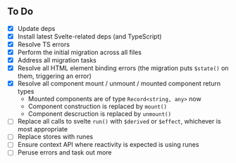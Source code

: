 ## To Do

- [x] Update deps
- [x] Install latest Svelte-related deps (and TypeScript)
- [x] Resolve TS errors
- [x] Perform the initial migration across all files
- [x] Address all migration tasks
- [x] Resolve all HTML element binding errors (the migration puts `$state()` on them, triggering an error)
- [x] Resolve all component mount / unmount / mounted component return types
  - Mounted components are of type `Record<string, any>` now
  - Component construction is replaced by `mount()`
  - Component descruction is replaced by `unmount()`
- [ ] Replace all calls to svelte `run()` with `$derived` or `$effect`, whichever is most appropriate
- [ ] Replace stores with runes
- [ ] Ensure context API where reactivity is expected is using runes
- [ ] Peruse errors and task out more